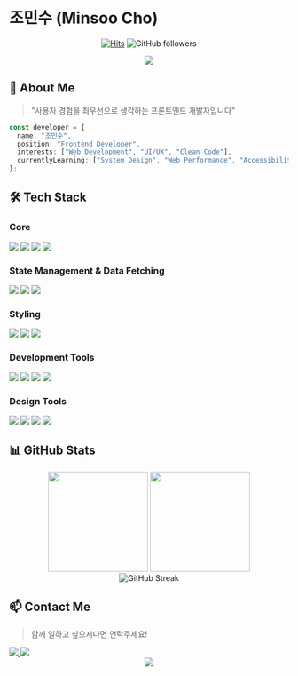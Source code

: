 # 조민수 (Minsoo Cho) 

<div align="center">
  
[![Hits](https://hits.seeyoufarm.com/api/count/incr/badge.svg?url=https%3A%2F%2Fgithub.com%2Ferinmzo&count_bg=%2379C83D&title_bg=%23555555&icon=&icon_color=%23E7E7E7&title=hits&edge_flat=false)](https://hits.seeyoufarm.com) 
![GitHub followers](https://img.shields.io/github/followers/erinmzo)

</div>

<div align="center">
  <img src="https://capsule-render.vercel.app/api?type=waving&color=auto&height=200&section=header&text=Frontend%20Developer&fontSize=50&animation=fadeIn" />
</div>

## 👋 About Me
> "사용자 경험을 최우선으로 생각하는 프론트엔드 개발자입니다"

```typescript
const developer = {
  name: "조민수",
  position: "Frontend Developer",
  interests: ["Web Development", "UI/UX", "Clean Code"],
  currentlyLearning: ["System Design", "Web Performance", "Accessibility"]
};
```

## 🛠 Tech Stack

### Core
<div align="left">
  <img src="https://img.shields.io/badge/typescript-3178C6?style=for-the-badge&logo=typescript&logoColor=white" />
  <img src="https://img.shields.io/badge/nextjs-000000?style=for-the-badge&logo=nextdotjs&logoColor=white" />
  <img src="https://img.shields.io/badge/React-20232A?style=for-the-badge&logo=react&logoColor=61DAFB" />
  <img src="https://img.shields.io/badge/JavaScript-F7DF1E?style=for-the-badge&logo=JavaScript&logoColor=black" />
</div>

### State Management & Data Fetching
<div align="left">
  <img src="https://img.shields.io/badge/zustand-402A24?style=for-the-badge&logo=data:image/svg+xml;base64,PHN2ZyB4bWxucz0iaHR0cDovL3d3dy53My5vcmcvMjAwMC9zdmciIHdpZHRoPSI0MCIgaGVpZ2h0PSI0MCIgdmlld0JveD0iMCAwIDQwIDQwIj48L3N2Zz4=&logoColor=white" />
  <img src="https://img.shields.io/badge/redux-764ABC?style=for-the-badge&logo=redux&logoColor=white" />
  <img src="https://img.shields.io/badge/react%20query-FF4154?style=for-the-badge&logo=reactquery&logoColor=white" />
</div>

### Styling
<div align="left">
  <img src="https://img.shields.io/badge/tailwindcss-06B6D4?style=for-the-badge&logo=tailwindcss&logoColor=white" />
  <img src="https://img.shields.io/badge/styled--components-DB7093?style=for-the-badge&logo=styledcomponents&logoColor=white" />
  <img src="https://img.shields.io/badge/CSS3-1572B6?style=for-the-badge&logo=css3&logoColor=white" />
</div>

### Development Tools
<div align="left">
  <img src="https://img.shields.io/badge/git-F05032?style=for-the-badge&logo=git&logoColor=white" />
  <img src="https://img.shields.io/badge/vercel-000000?style=for-the-badge&logo=vercel&logoColor=white" />
  <img src="https://img.shields.io/badge/supabase-3FCF8E?style=for-the-badge&logo=supabase&logoColor=white" />
  <img src="https://img.shields.io/badge/react%20router-CA4245?style=for-the-badge&logo=reactrouter&logoColor=white" />
</div>

### Design Tools
<div align="left">
  <img src="https://img.shields.io/badge/figma-F24E1E?style=for-the-badge&logo=figma&logoColor=white" />
  <img src="https://img.shields.io/badge/photoshop-31A8FF?style=for-the-badge&logo=adobephotoshop&logoColor=white" />
  <img src="https://img.shields.io/badge/illustrator-FF9A00?style=for-the-badge&logo=adobeillustrator&logoColor=white" />
  <img src="https://img.shields.io/badge/xd-FF61F6?style=for-the-badge&logo=adobexd&logoColor=white" />
</div>

## 📊 GitHub Stats
<div align="center">
  <img height="180em" src="https://github-readme-stats.vercel.app/api?username=erinmzo&show_icons=true&include_all_commits=true&count_private=true&theme=tokyonight" />
  <img height="180em" src="https://github-readme-stats.vercel.app/api/top-langs/?username=erinmzo&layout=compact&langs_count=8&theme=tokyonight" />
</div>

<div align="center">
  <img src="https://github-readme-streak-stats.herokuapp.com/?user=erinmzo&theme=tokyonight" alt="GitHub Streak" />
</div>

## 📫 Contact Me
> 함께 일하고 싶으시다면 연락주세요!

<div align="left">
  <a href="mailto:textign@gmail.com">
    <img src="https://img.shields.io/badge/Gmail-D14836?style=for-the-badge&logo=gmail&logoColor=white" />
  </a>
  <a href="mailto:zomins@naver.com">
    <img src="https://img.shields.io/badge/Naver-03C75A?style=for-the-badge&logo=naver&logoColor=white" />
  </a>
</div>

<div align="center">
  <img src="https://capsule-render.vercel.app/api?type=waving&color=auto&height=100&section=footer" />
</div>
